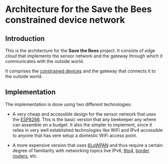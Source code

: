 # Architecture for the Save the Bees constrained device network

## Introduction

This is the architecture for the **Save the Bees** project. It
consists of _edge cloud_ that implements the sensor network and the
gateway through which it communicates with the outside world.

It comprises the
[constrained devices](https://tools.ietf.org/html/rfc7228) and the
gateway that connects it to the outside world.

## Implementation

The implementation is done using two different technologies:

 + A very cheap and accessible design for the sensor network that uses
   the [ESP8266](https://en.wikipedia.org/wiki/ESP8266). This is the
   basic version that any beekeeper any where can assemble on a
   budget. It also the simpler to implement, since it relies in very
   well established technologies like WiFi and IPv4 accessible to
   anyone that has vere setup a domestic WiFi access point.
   
 + A more expensive version that uses
   [6LoWPAN](https://tools.ietf.org/wg/6lowpan/) and thus require a
   certain degree of familiarity with networking topics live IPv6,
   [6to4](https://en.wikipedia.org/wiki/6to4),
   [border routers](https://en.wikipedia.org/wiki/6to4), etc.
   
   
